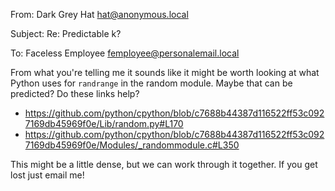 From: Dark Grey Hat <hat@anonymous.local>

Subject: Re: Predictable k?

To: Faceless Employee <femployee@personalemail.local>

From what you're telling me it sounds like it might be worth looking at what
Python uses for `randrange` in the random module. Maybe that can be predicted?
Do these links help?

* https://github.com/python/cpython/blob/c7688b44387d116522ff53c0927169db45969f0e/Lib/random.py#L170
* https://github.com/python/cpython/blob/c7688b44387d116522ff53c0927169db45969f0e/Modules/_randommodule.c#L350

This might be a little dense, but we can work through it together. If you get
lost just email me!
